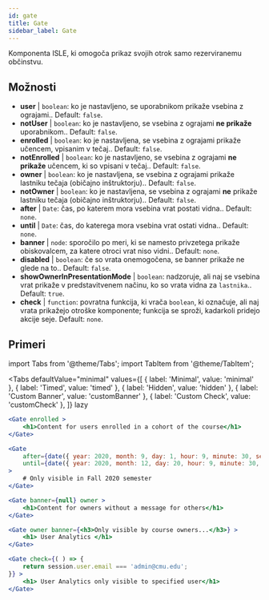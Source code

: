 ```yaml
---
id: gate 
title: Gate
sidebar_label: Gate
---
```


Komponenta ISLE, ki omogoča prikaz svojih otrok samo rezerviranemu občinstvu.

## Možnosti

* __user__ | `boolean`: ko je nastavljeno, se uporabnikom prikaže vsebina z ograjami.. Default: `false`.
* __notUser__ | `boolean`: ko je nastavljeno, se vsebina z ograjami **ne prikaže** uporabnikom.. Default: `false`.
* __enrolled__ | `boolean`: ko je nastavljena, se vsebina z ograjami prikaže učencem, vpisanim v tečaj.. Default: `false`.
* __notEnrolled__ | `boolean`: ko je nastavljeno, se vsebina z ograjami **ne prikaže** učencem, ki so vpisani v tečaj.. Default: `false`.
* __owner__ | `boolean`: ko je nastavljena, se vsebina z ograjami prikaže lastniku tečaja (običajno inštruktorju).. Default: `false`.
* __notOwner__ | `boolean`: ko je nastavljena, se vsebina z ograjami **ne** prikaže lastniku tečaja (običajno inštruktorju).. Default: `false`.
* __after__ | `Date`: čas, po katerem mora vsebina vrat postati vidna.. Default: `none`.
* __until__ | `Date`: čas, do katerega mora vsebina vrat ostati vidna.. Default: `none`.
* __banner__ | `node`: sporočilo po meri, ki se namesto privzetega prikaže obiskovalcem, za katere otroci vrat niso vidni.. Default: `none`.
* __disabled__ | `boolean`: če so vrata onemogočena, se banner prikaže ne glede na to.. Default: `false`.
* __showOwnerInPresentationMode__ | `boolean`: nadzoruje, ali naj se vsebina vrat prikaže v predstavitvenem načinu, ko so vrata vidna za `lastnika`.. Default: `true`.
* __check__ | `function`: povratna funkcija, ki vrača `boolean`, ki označuje, ali naj vrata prikažejo otroške komponente; funkcija se sproži, kadarkoli pridejo akcije seje. Default: `none`.


## Primeri

import Tabs from '@theme/Tabs';
import TabItem from '@theme/TabItem';

<Tabs
    defaultValue="minimal"
    values={[
        { label: 'Minimal', value: 'minimal' },
        { label: 'Timed', value: 'timed' },
        { label: 'Hidden', value: 'hidden' },
        { label: 'Custom Banner', value: 'customBanner' },
        { label: 'Custom Check', value: 'customCheck' },
    ]}
    lazy
>

<TabItem value="minimal">

```jsx live
<Gate enrolled >
    <h1>Content for users enrolled in a cohort of the course</h1>
</Gate>
```

</TabItem>

<TabItem value="timed">

```jsx live
<Gate
    after={date({ year: 2020, month: 9, day: 1, hour: 9, minute: 30, second: 0, utcOffset: 4 })}
    until={date({ year: 2020, month: 12, day: 20, hour: 9, minute: 30, second: 0, utcOffset: 5 })}
>
    # Only visible in Fall 2020 semester
</Gate>
```

</TabItem>

<TabItem value="hidden">

```jsx live
<Gate banner={null} owner >
    <h1>Content for owners without a message for others</h1>
</Gate>
```

</TabItem>

<TabItem value="customBanner">

```jsx live
<Gate owner banner={<h3>Only visible by course owners...</h3>} >
    <h1> User Analytics </h1>
</Gate>
```

</TabItem>

<TabItem value="customCheck">

```jsx live
<Gate check={( ) => {
    return session.user.email === 'admin@cmu.edu';
}} >
    <h1> User Analytics only visible to specified user</h1>
</Gate>
```

</TabItem>

</Tabs>

